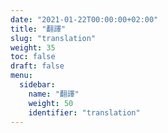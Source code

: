 ```yaml
---
date: "2021-01-22T00:00:00+02:00"
title: "翻譯"
slug: "translation"
weight: 35
toc: false
draft: false
menu:
  sidebar:
    name: "翻譯"
    weight: 50
    identifier: "translation"
---
```

